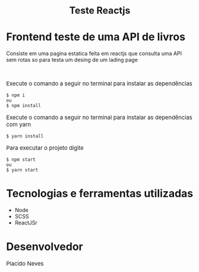 <div>
   <h2 align="center" style="font-size: 25px;margin-bottom: 2rem;">Teste Reactjs</h2>
   <div align="center">
   </div>
</div>

# Frontend  teste de uma API de livros
<p> Consiste em uma pagina estatica feita em reactjs que consulta uma API sem rotas so para testa um desing de um lading page <p>
</br>

<p style="font-size: 15px">Execute o comando a seguir no terminal para instalar as dependências</p>

```
$ npm i
ou
$ npm install

```
<p style="font-size: 15px">Execute o comando a seguir no terminal para instalar as dependências com yarn</p>

```
$ yarn install 

```

<p style="font-size: 15px">Para executar o projeto digite</p>

```
$ npm start 
ou 
$ yarn start 
```
# Tecnologias e ferramentas utilizadas
<div >
<ul>
<li>Node</li>
<li>SCSS</li>
<li>ReactJSr</li>
</ul>
</div>

# Desenvolvedor

<p style="font-size: 15px">Placido Neves</p>

